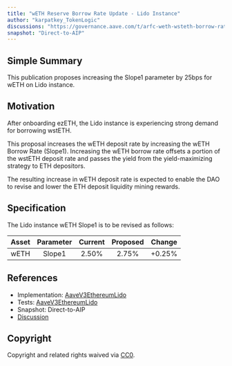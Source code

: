 ```yaml
---
title: "wETH Reserve Borrow Rate Update - Lido Instance"
author: "karpatkey_TokenLogic"
discussions: "https://governance.aave.com/t/arfc-weth-wsteth-borrow-rate-updates/19550"
snapshot: "Direct-to-AIP"
---
```


## Simple Summary

This publication proposes increasing the Slope1 parameter by 25bps for wETH on Lido instance.

## Motivation

After onboarding ezETH, the Lido instance is experiencing strong demand for borrowing wstETH.

This proposal increases the wETH deposit rate by increasing the wETH Borrow Rate (Slope1). Increasing the wETH borrow rate offsets a portion of the wstETH deposit rate and passes the yield from the yield-maximizing strategy to ETH depositors. 

The resulting increase in wETH deposit rate is expected to enable the DAO to revise and lower the ETH deposit liquidity mining rewards.

## Specification

The Lido instance wETH Slope1 is to be revised as follows:

| Asset | Parameter | Current | Proposed | Change |
| :---: | :-------: | :-----: | :------: | :----: |
| wETH  |  Slope1   |  2.50%  |  2.75%   | +0.25% |

## References

- Implementation: [AaveV3EthereumLido](https://github.com/bgd-labs/aave-proposals-v3/blob/main/src/20241024_AaveV3EthereumLido_WETHReserveBorrowRateUpdateLidoInstance/AaveV3EthereumLido_WETHReserveBorrowRateUpdateLidoInstance_20241024.sol)
- Tests: [AaveV3EthereumLido](https://github.com/bgd-labs/aave-proposals-v3/blob/main/src/20241024_AaveV3EthereumLido_WETHReserveBorrowRateUpdateLidoInstance/AaveV3EthereumLido_WETHReserveBorrowRateUpdateLidoInstance_20241024.t.sol)
- Snapshot: Direct-to-AIP
- [Discussion](https://governance.aave.com/t/arfc-weth-wsteth-borrow-rate-updates/19550)

## Copyright

Copyright and related rights waived via [CC0](https://creativecommons.org/publicdomain/zero/1.0/).

